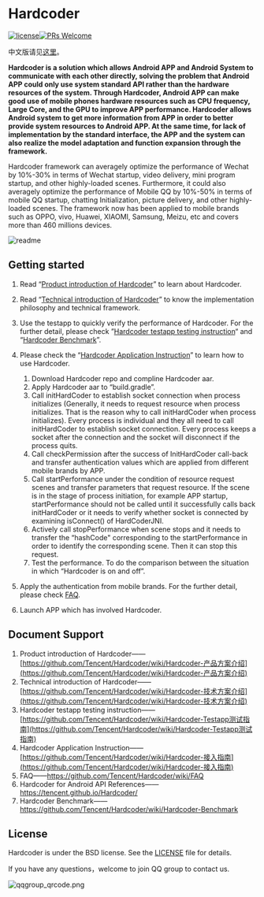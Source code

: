 # Hardcoder

[![license](http://img.shields.io/badge/license-BSD3-brightgreen.svg?style=flat)](https://github.com/Tencent/tinker/blob/master/LICENSE)[![PRs Welcome](https://img.shields.io/badge/PRs-welcome-brightgreen.svg)](https://github.com/Tencent/tinker/pulls)



中文版请见[这里](https://github.com/Tencent/Hardcoder/wiki/Home)。



**Hardcoder is a solution which allows Android APP and Android System to communicate with each other directly, solving the problem that Android APP could only use system standard API rather than the hardware resources of the system. Through Hardcoder, Android APP can make good use of mobile phones hardware resources such as CPU frequency, Large Core, and the GPU to improve APP performance. Hardcoder allows Android system to get more information from APP in order to better provide system resources to Android APP. At the same time, for lack of implementation by the standard interface, the APP and the system can also realize the model adaptation and function expansion through the framework.**



Hardcoder framework can averagely optimize the performance of Wechat by 10%-30% in terms of Wechat startup, video delivery, mini program startup, and other highly-loaded scenes. Furthermore, it could also averagely optimize the performance of Mobile QQ by 10%-50% in terms of mobile QQ startup, chatting Initialization, picture delivery, and other highly-loaded scenes. The framework now has been applied to mobile brands such as OPPO, vivo, Huawei, XIAOMI, Samsung, Meizu, etc and covers more than 460 millions devices.

![readme](https://github.com/Tencent/Hardcoder/wiki/images/readme.jpg)



## Getting started

1.  Read “[Product introduction of Hardcoder](https://github.com/Tencent/Hardcoder/wiki/Hardcoder-产品方案介绍)” to learn about Hardcoder.

2. Read “[Technical introduction of Hardcoder](https://github.com/Tencent/Hardcoder/wiki/Hardcoder-技术方案介绍)” to know the implementation philosophy and technical framework.

3. Use the testapp to quickly verify the performance of Hardcoder. For the further detail, please check ”[Hardcoder testapp testing instruction](https://github.com/Tencent/Hardcoder/wiki/Hardcoder-Testapp测试指南)“ and “[Hardcoder Benchmark](https://github.com/Tencent/Hardcoder/wiki/Hardcoder-Benchmark)”.

4. Please check the “[Hardcoder Application Instruction](https://github.com/Tencent/Hardcoder/wiki/Hardcoder-接入指南)” to learn how to use Hardcoder.

   1. Download Hardcoder repo and compline Hardcoder aar.
   2. Apply Hardcoder aar to “build.gradle”.
   3. Call initHardCoder to establish socket connection when process initializes (Generally, it needs to request resource when process initializes. That is the reason why to call initHardCoder when process initializes). Every process is individual and they all need to call initHardCoder to establish socket connection. Every process keeps a socket after the connection and the socket will disconnect if the process quits.
   4. Call checkPermission after the success of InitHardCoder call-back and transfer authentication values which are applied from different mobile brands by APP.
   5. Call startPerformance under the condition of resource request scenes and transfer parameters that request resource. If the scene is in the stage of process initiation, for example APP startup, startPerformance should not be called until it successfully calls back initHardCoder or it needs to verify whether socket is connected by examining isConnect() of HardCoderJNI.
   6. Actively call stopPerformance when scene stops and it needs to transfer the “hashCode" corresponding to the startPerformance in order to identify the corresponding scene. Then it can stop this request.
   7. Test the performance. To do the comparison between the situation in which “Hardcoder is on and  off”.

5. Apply the authentication from mobile brands. For the further detail, please check [FAQ](https://github.com/Tencent/Hardcoder/wiki/FAQ).

6. Launch APP which has involved Hardcoder.

   

## Document Support

1. Product introduction of Hardcoder——[https://github.com/Tencent/Hardcoder/wiki/Hardcoder-产品方案介绍](https://github.com/Tencent/Hardcoder/wiki/Hardcoder-产品方案介绍)
2. Technical introduction of Hardcoder——[https://github.com/Tencent/Hardcoder/wiki/Hardcoder-技术方案介绍](https://github.com/Tencent/Hardcoder/wiki/Hardcoder-技术方案介绍)
3. Hardcoder testapp testing instruction——[https://github.com/Tencent/Hardcoder/wiki/Hardcoder-Testapp测试指南](https://github.com/Tencent/Hardcoder/wiki/Hardcoder-Testapp测试指南)
4. Hardcoder Application Instruction——[https://github.com/Tencent/Hardcoder/wiki/Hardcoder-接入指南](https://github.com/Tencent/Hardcoder/wiki/Hardcoder-接入指南)
5. FAQ——https://github.com/Tencent/Hardcoder/wiki/FAQ
6. Hardcoder for Android API References——https://tencent.github.io/Hardcoder/
7. Hardcoder Benchmark——https://github.com/Tencent/Hardcoder/wiki/Hardcoder-Benchmark




## License

Hardcoder is under the BSD license. See the [LICENSE](https://github.com/Tencent/Hardcoder/blob/master/LICENSE) file for details.



If you have any questions，welcome to join QQ group to contact us.

![qqgroup_qrcode.png](https://github.com/Tencent/Hardcoder/wiki/images/qqgroup_qrcode.png)